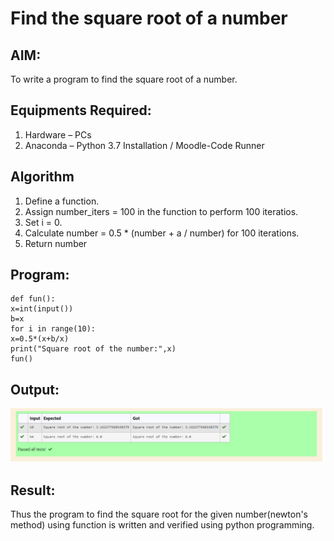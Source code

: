 # Find the square root of a number

## AIM:
To write a program to find the square root of a number.

## Equipments Required:
1. Hardware – PCs
2. Anaconda – Python 3.7 Installation / Moodle-Code Runner

## Algorithm
1. Define a function.
2. Assign number_iters = 100 in the function to perform 100 iteratios.
3. Set i = 0.
4. Calculate  number = 0.5 * (number + a / number) for 100 iterations.
5. Return number

## Program:
~~~
def fun():
x=int(input())
b=x
for i in range(10):
x=0.5*(x+b/x)
print("Square root of the number:",x)
fun()
~~~


## Output:
![output](doc.jpeg)


## Result:
Thus the program to find the square root for the given number(newton's method) using function is written and verified using python programming.
